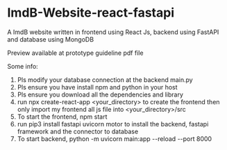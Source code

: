 # ImdB-Website-react-fastapi
A ImdB website written in frontend using React Js, backend using FastAPI and database using MongoDB

Preview available at prototype guideline pdf file

Some info:
1. Pls modify your database connection at the backend main.py
2. Pls ensure you have install npm and python in your host
3. Pls ensure you download all the dependencies and library
4. run npx create-react-app <your_directory> to create the frontend then only import my frontend all js file into <your_directory>/src
5. To start the frontend, npm start
6. run pip3 install fastapi uvicorn motor to install the backend, fastapi framework and the connector to database
7. To start backend, python -m uvicorn main:app --reload --port 8000

